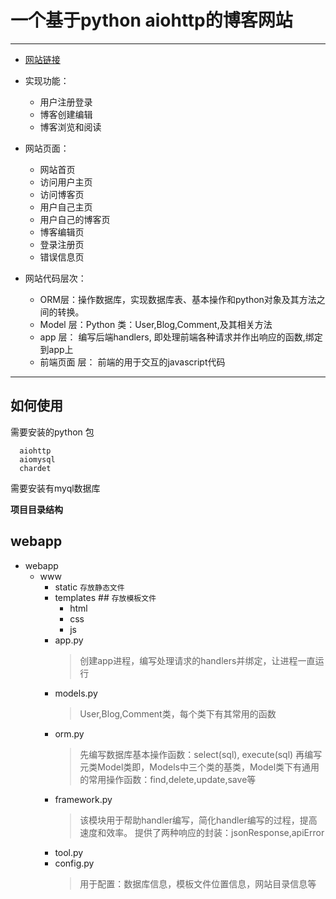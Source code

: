 # 一个基于python aiohttp的博客网站
---
- [网站链接](http://47.106.180.217/user/home)
- 实现功能：
  - 用户注册登录
  - 博客创建编辑
  - 博客浏览和阅读
- 网站页面：
   - 网站首页
   - 访问用户主页
   - 访问博客页
   - 用户自己主页
   - 用户自己的博客页
   - 博客编辑页
   - 登录注册页
   - 错误信息页
 
- 网站代码层次：
  - ORM层：操作数据库，实现数据库表、基本操作和python对象及其方法之间的转换。
  - Model 层：Python 类：User,Blog,Comment,及其相关方法
  - app 层： 编写后端handlers, 即处理前端各种请求并作出响应的函数,绑定到app上
  - 前端页面 层： 前端的用于交互的javascript代码
 ---
 ## 如何使用
需要安装的python 包
```
  aiohttp
  aiomysql
  chardet
```
需要安装有myql数据库
 
 **项目目录结构**
 ## webapp
 - webapp
    - www
      - static   `存放静态文件`
      - templates ## `存放模板文件`
        - html
        - css
        - js
      - app.py 
        > 创建app进程，编写处理请求的handlers并绑定，让进程一直运行
      - models.py
        > User,Blog,Comment类，每个类下有其常用的函数
      - orm.py
        > 先编写数据库基本操作函数：select(sql), execute(sql)
          再编写元类Model类即，Models中三个类的基类，Model类下有通用的常用操作函数：find,delete,update,save等
      - framework.py
        > 该模块用于帮助handler编写，简化handler编写的过程，提高速度和效率。
          提供了两种响应的封装：jsonResponse,apiError
      - tool.py
      - config.py
        > 用于配置：数据库信息，模板文件位置信息，网站目录信息等

